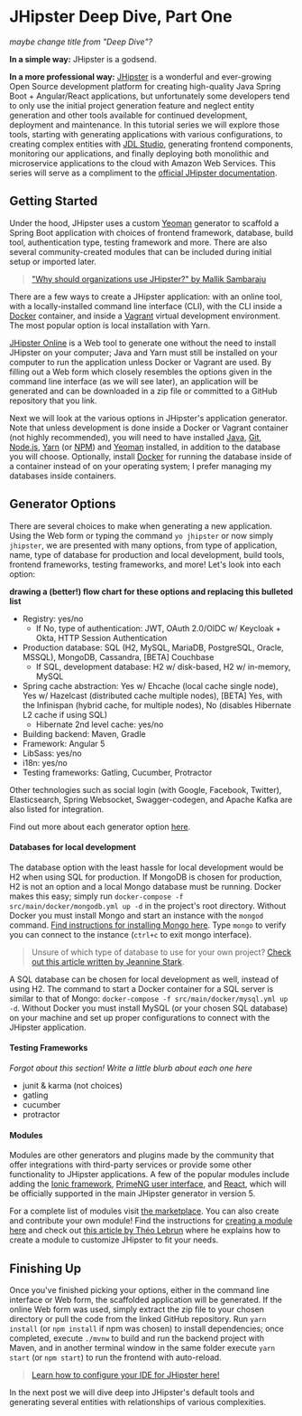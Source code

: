 # JHipster Deep Dive, Part One
*maybe change title from "Deep Dive"?*

**In a simple way:** JHipster is a godsend.

**In a more professional way:** [JHipster](https://www.jhipster.tech/) is a wonderful and ever-growing Open Source development platform for creating high-quality Java Spring Boot + Angular/React applications, but unfortunately some developers tend to only use the initial project generation feature and neglect entity generation and other tools available for continued development, deployment and maintenance. In this tutorial series we will explore those tools, starting with generating applications with various configurations, to creating complex entities with [JDL Studio](https://start.jhipster.tech/jdl-studio/), generating frontend components, monitoring our applications, and finally deploying both monolithic and microservice applications to the cloud with Amazon Web Services. This series will serve as a compliment to the [official JHipster documentation](https://www.jhipster.tech/).

## Getting Started

Under the hood, JHipster uses a custom [Yeoman](http://yeoman.io/) generator to scaffold a Spring Boot application with choices of frontend framework, database, build tool, authentication type, testing framework and more. There are also several community-created modules that can be included during initial setup or imported later.

> ["Why should organizations use JHipster?" by Mallik Sambaraju ](https://blog.ippon.tech/use-of-jhipster-in-organizations/)

There are a few ways to create a JHipster application: with an online tool, with a locally-installed command line interface (CLI), with the CLI inside a [Docker](https://www.docker.com/) container, and inside a [Vagrant](https://www.vagrantup.com/) virtual development environment. The most popular option is local installation with Yarn.

[JHipster Online](https://start.jhipster.tech/) is a Web tool to generate one without the need to install JHipster on your computer; Java and Yarn must still be installed on your computer to run the application unless Docker or Vagrant are used. By filling out a Web form which closely resembles the options given in the command line interface (as we will see later), an application will be generated and can be downloaded in a zip file or committed to a GitHub repository that you link.

Next we will look at the various options in JHipster's application generator. Note that unless development is done inside a Docker or Vagrant container (not highly recommended), you will need to have installed [Java](http://www.oracle.com/technetwork/java/javase/downloads/index.html), [Git](https://git-scm.com/downloads), [Node.js](https://nodejs.org/en/download/), [Yarn](https://yarnpkg.com/en/) (or [NPM](https://www.npmjs.com/get-npm)) and [Yeoman](http://yeoman.io/) installed, in addition to the database you will choose. Optionally, install [Docker](https://docs.docker.com/install/) for running the database inside of a container instead of on your operating system; I prefer managing my databases inside containers.

## Generator Options
There are several choices to make when generating a new application. Using the Web form or typing the command `yo jhipster` or now simply `jhipster`, we are presented with many options, from type of application, name, type of database for production and local development, build tools, frontend frameworks, testing frameworks, and more! Let's look into each option:

**drawing a (better!) flow chart for these options and replacing this bulleted list**
- Registry: yes/no
    - If No, type of authentication: JWT, OAuth 2.0/OIDC w/ Keycloak + Okta, HTTP Session Authentication
- Production database: SQL (H2, MySQL, MariaDB, PostgreSQL, Oracle, MSSQL), MongoDB, Cassandra, [BETA] Couchbase
    - If SQL, development database: H2 w/ disk-based, H2 w/ in-memory, MySQL
- Spring cache abstraction: Yes w/ Ehcache (local cache single node), Yes w/ Hazelcast (distributed cache multiple nodes), [BETA] Yes, with the Infinispan (hybrid cache, for multiple nodes), No (disables Hibernate L2 cache if using SQL)
    - Hibernate 2nd level cache: yes/no
- Building backend: Maven, Gradle
- Framework: Angular 5
- LibSass: yes/no
- i18n: yes/no
- Testing frameworks: Gatling, Cucumber, Protractor

Other technologies such as social login (with Google, Facebook, Twitter), Elasticsearch, Spring Websocket, Swagger-codegen, and Apache Kafka are also listed for integration.

Find out more about each generator option [here](https://www.jhipster.tech/creating-an-app/#2).

#### Databases for local development
The database option with the least hassle for local development would be H2 when using SQL for production. If MongoDB is chosen for production, H2 is not an option and a local Mongo database must be running. Docker makes this easy; simply run `docker-compose -f src/main/docker/mongodb.yml up -d` in the project's root directory. Without Docker you must install Mongo and start an instance with the `mongod` command. [Find instructions for installing Mongo here](https://docs.mongodb.com/manual/installation/#tutorial-installation). Type `mongo` to verify you can connect to the instance (`ctrl+c` to exit mongo interface).

> Unsure of which type of database to use for your own project? [Check out this article written by Jeannine Stark](https://blog.ippon.tech/use-cassandra-mongodb-hbase-accumulo-mysql/).

A SQL database can be chosen for local development as well, instead of using H2. The command to start a Docker container for a SQL server is similar to that of Mongo: `docker-compose -f src/main/docker/mysql.yml up -d`. Without Docker you must install MySQL (or your chosen SQL database) on your machine and set up proper configurations to connect with the JHipster application.

#### Testing Frameworks
*Forgot about this section! Write a little blurb about each one here*
- junit & karma (not choices)
- gatling
- cucumber
- protractor

#### Modules

Modules are other generators and plugins made by the community that offer integrations with third-party services or provide some other functionality to JHipster applications. A few of the popular modules include adding the [Ionic framework](https://ionicframework.com/), [PrimeNG user interface](https://www.primefaces.org/primeng/#/), and [React](https://reactjs.org/), which will be officially supported in the main JHipster generator in version 5.

For a complete list of modules visit [the marketplace](https://www.jhipster.tech/modules/marketplace/#/list). You can also create and contribute your own module! Find the instructions for [creating a module here](https://www.jhipster.tech/modules/creating-a-module/) and check out [this article by Théo Lebrun](https://blog.ippon.tech/how-to-efficiently-use-jhipster-in-your-company-2/) where he explains how to create a module to customize JHipster to fit your needs.

## Finishing Up
Once you've finished picking your options, either in the command line interface or Web form, the scaffolded application will be generated. If the online Web form was used, simply extract the zip file to your chosen directory or pull the code from the linked GitHub repository. Run `yarn install` (or `npm install` if npm was chosen) to install dependencies; once completed, execute `./mvnw` to build and run the backend project with Maven, and in another terminal window in the same folder execute `yarn start` (or `npm start`) to run the frontend with auto-reload.

> [Learn how to configure your IDE for JHipster here!](https://www.jhipster.tech/configuring-ide/)

In the next post we will dive deep into JHipster's default tools and generating several entities with relationships of various complexities.
